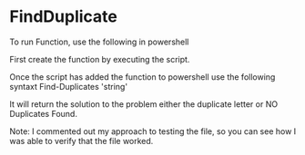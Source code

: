 # FindDuplicate



To run Function, use the following in powershell

First create the function by executing the script.

Once the script has added the function to powershell use the following syntaxt
Find-Duplicates 'string'

It will return the solution to the problem either the duplicate letter or NO Duplicates Found.

Note:  I commented out my approach to testing the file, so you can see how I was able to verify that the file worked.
